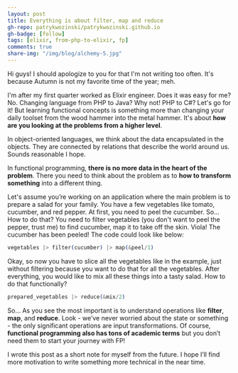 ```yaml
---
layout: post
title: Everything is about filter, map and reduce
gh-repo: patrykwozinski/patrykwozinski.github.io
gh-badge: [follow]
tags: [elixir, from-php-to-elixir, fp]
comments: true
share-img: "/img/blog/alchemy-5.jpg"
---
```


Hi guys! I should apologize to you for that I'm not writing too often. It's because Autumn is not my favorite time of the year; meh.

I'm after my first quarter worked as Elixir engineer. Does it was easy for me? No. Changing language from PHP to Java? Why not! PHP to C#? Let's go for it! But learning functional concepts is something more than changing your daily toolset from the wood hammer into the metal hammer. It's about **how are you looking at the problems from a higher level**.

In object-oriented languages, we think about the data encapsulated in the objects. They are connected by relations that describe the world around us. Sounds reasonable I hope.

In functional programming, **there is no more data in the heart of the problem**. There you need to think about the problem as to **how to transform something** into a different thing. 

Let's assume you’re working on an application where the main problem is to prepare a salad for your family. You have a few vegetables like tomato, cucumber, and red pepper. At first, you need to peel the cucumber. So... How to do that? You need to filter vegetables (you don't want to peel the pepper, trust me) to find cucumber, map it to take off the skin. Viola! The cucumber has been peeled! The code could look like below:
```elixir
vegetables |> filter(cucumber) |> map(&peel/1)
```

Okay, so now you have to slice all the vegetables like in the example, just without filtering because you want to do that for all the vegetables.
After everything, you would like to mix all these things into a tasty salad. How to do that functionally?
```elixir
prepared_vegetables |> reduce(&mix/2)
```

So... As you see the most important is to understand operations like **filter**, **map**, and **reduce**. Look - we’ve never worried about the state or something - the only significant operations are input transformations. Of course, **functional programming also has tons of academic terms** but you don’t need them to start your journey with FP!

I wrote this post as a short note for myself from the future. I hope I’ll find more motivation to write something more technical in the near time.
